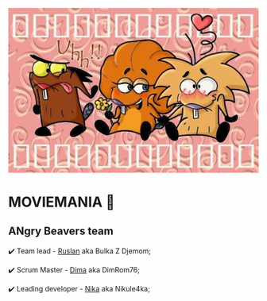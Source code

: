 ![Logo](./3_beavers.jpg)

# MOVIEMANIA 🐾

## ANgry Beavers team

✔️ Team lead - [Ruslan](https://github.com/RuslanZahriadskyi) aka Bulka Z
Djemom;

✔️ Scrum Master - [Dima](https://github.com/DimRom76) aka DimRom76;

✔️ Leading developer - [Nika](https://github.com/nikule4ka) aka Nikule4ka;
